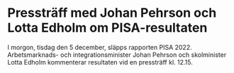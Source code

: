 # Pressträff med Johan Pehrson och Lotta Edholm om PISA-resultaten

I morgon, tisdag den 5 december, släpps rapporten PISA 2022. Arbetsmarknads- och integrationsminister Johan Pehrson och skolminister Lotta Edholm kommenterar resultaten vid en pressträff kl. 12.15.
